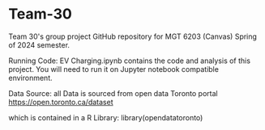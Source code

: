 # Team-30
 Team 30's group project GitHub repository for MGT 6203 (Canvas) Spring of 2024 semester.

 Running Code:
 EV Charging.ipynb contains the code and analysis of this project. 
 You will need to run it on Jupyter notebook compatible environment. 

 Data Source: 
 all Data is sourced from open data Toronto portal https://open.toronto.ca/dataset

which is contained in a R Library:  library(opendatatoronto)

